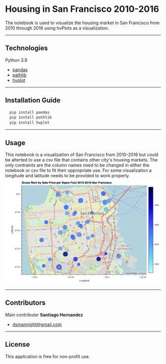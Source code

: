 # Housing in San Francisco 2010-2016

The notebook is used to visualize the housing market in San Francisco from 2010 through 2016 using hvPlots as a visualization.

---

## Technologies

Python 3.9

* [pandas](https://pandas.pydata.org/docs/getting_started/overview.html) 
* [pathlib](https://docs.python.org/3/library/pathlib.html)
* [hvplot](https://hvplot.holoviz.org/)

---

## Installation Guide

```python
  pip install pandas
  pip install pathlib
  pip install hvplot
```

---

## Usage

This notebook is a visualization of San Francisco from 2010-2016 but could be alterted to use a csv file that contains other city's housing markets. The only contraints are the column names need to be changed in either the notebook or csv file to fit their oppropriate use. For some visualization a longitude and latitude needs to be provided to work properly.
![Demo](demo.png)

---

## Contributors

Main contributer **Santiago Hernandez**
- [dsmannight@gmail.com](dsmannight@gmail.com)

---

## License

This application is free for non-profit use.
